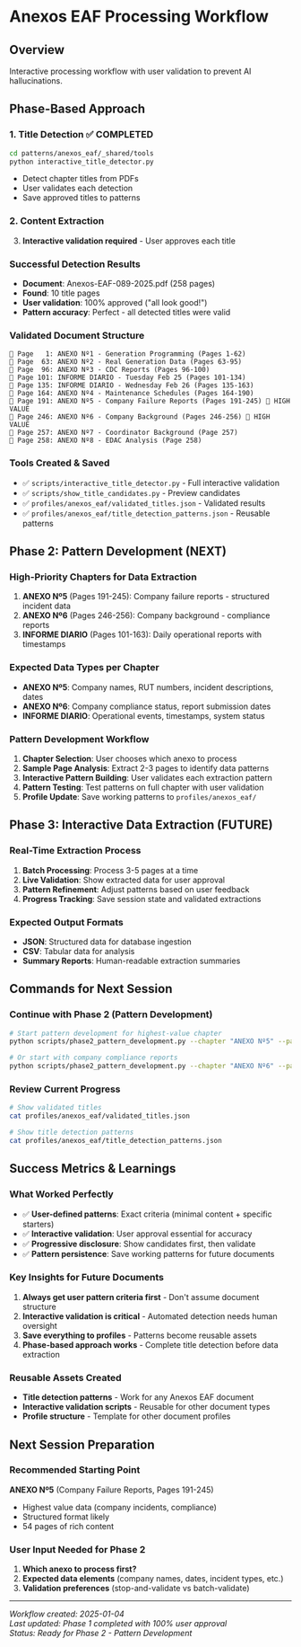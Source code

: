 # Anexos EAF Processing Workflow

## Overview
Interactive processing workflow with user validation to prevent AI hallucinations.

## Phase-Based Approach

### 1. Title Detection ✅ COMPLETED
```bash
cd patterns/anexos_eaf/_shared/tools
python interactive_title_detector.py
```
- Detect chapter titles from PDFs
- User validates each detection
- Save approved titles to patterns

### 2. Content Extraction
3. **Interactive validation required** - User approves each title

### Successful Detection Results
- **Document**: Anexos-EAF-089-2025.pdf (258 pages)
- **Found**: 10 title pages
- **User validation**: 100% approved ("all look good!")
- **Pattern accuracy**: Perfect - all detected titles were valid

### Validated Document Structure
```
📄 Page   1: ANEXO Nº1 - Generation Programming (Pages 1-62)
📄 Page  63: ANEXO Nº2 - Real Generation Data (Pages 63-95)  
📄 Page  96: ANEXO Nº3 - CDC Reports (Pages 96-100)
📄 Page 101: INFORME DIARIO - Tuesday Feb 25 (Pages 101-134)
📄 Page 135: INFORME DIARIO - Wednesday Feb 26 (Pages 135-163)
📄 Page 164: ANEXO Nº4 - Maintenance Schedules (Pages 164-190)
📄 Page 191: ANEXO Nº5 - Company Failure Reports (Pages 191-245) 🎯 HIGH VALUE
📄 Page 246: ANEXO Nº6 - Company Background (Pages 246-256) 🎯 HIGH VALUE
📄 Page 257: ANEXO Nº7 - Coordinator Background (Page 257)
📄 Page 258: ANEXO Nº8 - EDAC Analysis (Page 258)
```

### Tools Created & Saved
- ✅ `scripts/interactive_title_detector.py` - Full interactive validation
- ✅ `scripts/show_title_candidates.py` - Preview candidates 
- ✅ `profiles/anexos_eaf/validated_titles.json` - Validated results
- ✅ `profiles/anexos_eaf/title_detection_patterns.json` - Reusable patterns

## Phase 2: Pattern Development (NEXT)

### High-Priority Chapters for Data Extraction
1. **ANEXO Nº5** (Pages 191-245): Company failure reports - structured incident data
2. **ANEXO Nº6** (Pages 246-256): Company background - compliance reports  
3. **INFORME DIARIO** (Pages 101-163): Daily operational reports with timestamps

### Expected Data Types per Chapter
- **ANEXO Nº5**: Company names, RUT numbers, incident descriptions, dates
- **ANEXO Nº6**: Company compliance status, report submission dates
- **INFORME DIARIO**: Operational events, timestamps, system status

### Pattern Development Workflow
1. **Chapter Selection**: User chooses which anexo to process
2. **Sample Page Analysis**: Extract 2-3 pages to identify data patterns
3. **Interactive Pattern Building**: User validates each extraction pattern
4. **Pattern Testing**: Test patterns on full chapter with user validation
5. **Profile Update**: Save working patterns to `profiles/anexos_eaf/`

## Phase 3: Interactive Data Extraction (FUTURE)

### Real-Time Extraction Process
1. **Batch Processing**: Process 3-5 pages at a time
2. **Live Validation**: Show extracted data for user approval
3. **Pattern Refinement**: Adjust patterns based on user feedback
4. **Progress Tracking**: Save session state and validated extractions

### Expected Output Formats
- **JSON**: Structured data for database ingestion
- **CSV**: Tabular data for analysis
- **Summary Reports**: Human-readable extraction summaries

## Commands for Next Session

### Continue with Phase 2 (Pattern Development)
```bash
# Start pattern development for highest-value chapter
python scripts/phase2_pattern_development.py --chapter "ANEXO Nº5" --pages 191-245

# Or start with company compliance reports  
python scripts/phase2_pattern_development.py --chapter "ANEXO Nº6" --pages 246-256
```

### Review Current Progress
```bash
# Show validated titles
cat profiles/anexos_eaf/validated_titles.json

# Show title detection patterns
cat profiles/anexos_eaf/title_detection_patterns.json
```

## Success Metrics & Learnings

### What Worked Perfectly
- ✅ **User-defined patterns**: Exact criteria (minimal content + specific starters)
- ✅ **Interactive validation**: User approval essential for accuracy
- ✅ **Progressive disclosure**: Show candidates first, then validate
- ✅ **Pattern persistence**: Save working patterns for future documents

### Key Insights for Future Documents
1. **Always get user pattern criteria first** - Don't assume document structure
2. **Interactive validation is critical** - Automated detection needs human oversight
3. **Save everything to profiles** - Patterns become reusable assets
4. **Phase-based approach works** - Complete title detection before data extraction

### Reusable Assets Created
- **Title detection patterns** - Work for any Anexos EAF document
- **Interactive validation scripts** - Reusable for other document types
- **Profile structure** - Template for other document profiles

## Next Session Preparation

### Recommended Starting Point
**ANEXO Nº5** (Company Failure Reports, Pages 191-245)
- Highest value data (company incidents, compliance)
- Structured format likely
- 54 pages of rich content

### User Input Needed for Phase 2
1. **Which anexo to process first?**
2. **Expected data elements** (company names, dates, incident types, etc.)
3. **Validation preferences** (stop-and-validate vs batch-validate)

---
*Workflow created: 2025-01-04*  
*Last updated: Phase 1 completed with 100% user approval*  
*Status: Ready for Phase 2 - Pattern Development*